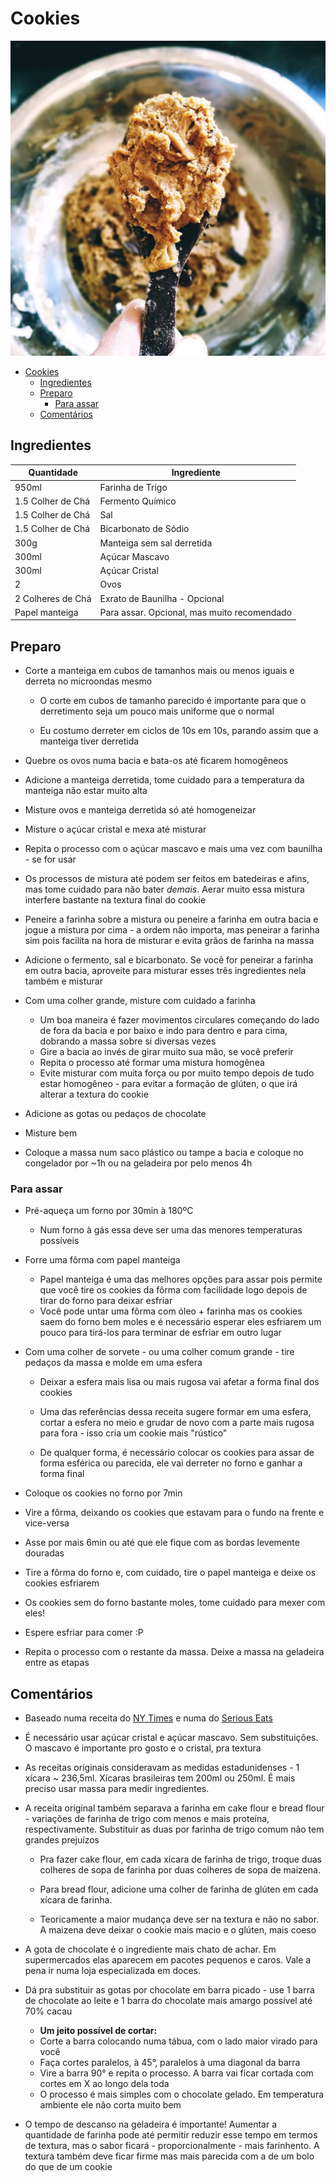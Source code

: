 # Cookies

![massa](imagens/massa.jpg)

<!-- TOC -->

- [Cookies](#cookies)
    - [Ingredientes](#ingredientes)
    - [Preparo](#preparo)
        - [Para assar](#para-assar)
    - [Comentários](#comentários)

<!-- /TOC -->

## Ingredientes

| Quantidade        | Ingrediente                                |
|-------------------|--------------------------------------------|
| 950ml             | Farinha de Trigo                           |
| 1.5 Colher de Chá | Fermento Químico                           |
| 1.5 Colher de Chá | Sal                                        |
| 1.5 Colher de Chá | Bicarbonato de Sódio                       |
| 300g              | Manteiga sem sal derretida                 |
| 300ml             | Açúcar Mascavo                             |
| 300ml             | Açúcar Cristal                             |
| 2                 | Ovos                                       |
| 2 Colheres de Chá | Exrato de Baunilha - Opcional              |
| Papel manteiga    | Para assar. Opcional, mas muito recomendado|

## Preparo

* Corte a manteiga em cubos de tamanhos mais ou menos iguais e derreta no microondas mesmo
  
  * O corte em cubos de tamanho parecido é importante para que o derretimento
    seja um pouco mais uniforme que o normal

  * Eu costumo derreter em ciclos de 10s em 10s, parando assim que a manteiga tiver derretida
  
* Quebre os ovos numa bacia e bata-os até ficarem homogêneos
* Adicione a manteiga derretida, tome cuidado para a temperatura da manteiga não estar muito alta
* Misture ovos e manteiga derretida só até homogeneizar
* Misture o açúcar cristal e mexa até misturar

* Repita o processo com o açúcar mascavo e mais uma vez com baunilha - se for usar
* Os processos de mistura até podem ser feitos em batedeiras e afins, mas tome
  cuidado para não bater _demais_. Aerar muito essa mistura
  interfere bastante na textura final do cookie

* Peneire a farinha sobre a mistura ou peneire a farinha em outra bacia e jogue a
  mistura por cima - a ordem não importa, mas peneirar a farinha sim pois facilita
  na hora de misturar e evita grãos de farinha na massa

* Adicione o fermento, sal e bicarbonato. Se você for peneirar a farinha em outra
  bacia, aproveite para misturar esses três ingredientes nela também e misturar

* Com uma colher grande, misture com cuidado a farinha

  * Um boa maneira é fazer movimentos circulares começando do lado de fora da
    bacia e por baixo e indo para dentro e para cima, dobrando a massa sobre si diversas vezes
  * Gire a bacia ao invés de girar muito sua mão, se você preferir
  * Repita o processo até formar uma mistura homogênea
  * Evite misturar com muita força ou por muito tempo depois de tudo estar
    homogêneo - para evitar a formação de glúten, o que irá alterar a textura do cookie

* Adicione as gotas ou pedaços de chocolate
* Misture bem
* Coloque a massa num saco plástico ou tampe a bacia e coloque no congelador por
  ~1h ou na geladeira por pelo menos 4h

### Para assar

* Pré-aqueça um forno por 30min à 180ºC

  * Num forno à gás essa deve ser uma das menores temperaturas possíveis

* Forre uma fôrma com papel manteiga

  * Papel manteiga é uma das melhores opções para assar pois permite que você tire os cookies da
    fôrma com facilidade logo depois de tirar do forno para deixar esfriar
  * Você pode untar uma fôrma com óleo + farinha mas os cookies saem do forno bem moles e é
    necessário esperar eles esfriarem um pouco para tirá-los para terminar de esfriar em outro lugar

* Com uma colher de sorvete - ou uma colher comum grande - tire
  pedaços da massa e molde em uma esfera

  * Deixar a esfera mais lisa ou mais rugosa vai afetar a forma final dos cookies
  * Uma das referências dessa receita sugere formar em uma esfera, cortar a esfera no meio e grudar
    de novo com a parte mais rugosa para fora - isso cria um cookie mais "rústico"

  * De qualquer forma, é necessário colocar os cookies para assar de forma
    esférica ou parecida, ele vai derreter no forno e ganhar a forma final

* Coloque os cookies no forno por 7min
* Vire a fôrma, deixando os cookies que estavam para o fundo na frente e vice-versa
* Asse por mais 6min ou até que ele fique com as bordas levemente douradas
* Tire a fôrma do forno e, com cuidado, tire o papel manteiga e deixe os cookies esfriarem
* Os cookies sem do forno bastante moles, tome cuidado para mexer com eles!
* Espere esfriar para comer :P
* Repita o processo com o restante da massa. Deixe a massa na geladeira entre as etapas

## Comentários

* Baseado numa receita do
  [NY Times](https://cooking.nytimes.com/recipes/1015819-chocolate-chip-cookies) e numa do
  [Serious Eats](https://www.seriouseats.com/recipes/2013/12/the-food-lab-best-chocolate-chip-cookie-recipe.html)

* É necessário usar açúcar cristal e açúcar mascavo. Sem substituições.
  O mascavo é importante pro gosto e o cristal, pra textura

* As receitas originais consideravam as medidas estadunidenses - 1 xícara ~ 236,5ml.
  Xícaras brasileiras tem 200ml ou 250ml. É mais preciso usar massa para medir ingredientes.

* A receita original também separava a farinha em cake flour e bread flour - variações
  de farinha de trigo com menos e mais proteína, respectivamente. Substituir as
  duas por farinha de trigo comum não tem grandes prejuízos

  * Pra fazer cake flour, em cada xícara de farinha de trigo, troque duas
    colheres de sopa de farinha por duas colheres de sopa de maizena.

  * Para bread flour, adicione uma colher de farinha de glúten em cada xícara de farinha.
  * Teoricamente a maior mudança deve ser na textura e não no sabor.
    A maizena deve deixar o cookie mais macio e o glúten, mais coeso

* A gota de chocolate é o ingrediente mais chato de achar. Em supermercados elas
  aparecem em pacotes pequenos e caros. Vale a pena ir numa loja especializada em doces.

* Dá pra substituir as gotas por chocolate em barra picado - use 1 barra de chocolate
  ao leite e 1 barra do chocolate mais amargo possível até 70% cacau
  
  * **Um jeito possível de cortar:**
  * Corte a barra colocando numa tábua, com o lado maior virado para você
  * Faça cortes paralelos, à 45°, paralelos à uma diagonal da barra
  * Vire a barra 90° e repita o processo. A barra vai ficar cortada com cortes em X ao longo dela toda
  * O processo é mais simples com o chocolate gelado. Em temperatura ambiente ele  não corta muito bem

* O tempo de descanso na geladeira é importante! Aumentar a quantidade de farinha pode até
  permitir reduzir esse tempo em termos de textura, mas o sabor ficará - proporcionalmente -
  mais farinhento. A textura também deve ficar firme mas
  mais parecida com a de um bolo do que de um cookie
